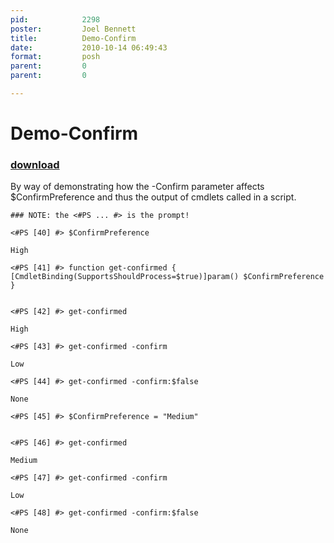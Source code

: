 ```yaml
---
pid:            2298
poster:         Joel Bennett
title:          Demo-Confirm
date:           2010-10-14 06:49:43
format:         posh
parent:         0
parent:         0

---
```


# Demo-Confirm

### [download](2298.ps1)

By way of demonstrating how the -Confirm parameter affects $ConfirmPreference and thus the output of cmdlets called in a script.

```posh
### NOTE: the <#PS ... #> is the prompt!

<#PS [40] #> $ConfirmPreference

High

<#PS [41] #> function get-confirmed { [CmdletBinding(SupportsShouldProcess=$true)]param() $ConfirmPreference }


<#PS [42] #> get-confirmed

High

<#PS [43] #> get-confirmed -confirm

Low

<#PS [44] #> get-confirmed -confirm:$false

None

<#PS [45] #> $ConfirmPreference = "Medium"


<#PS [46] #> get-confirmed

Medium

<#PS [47] #> get-confirmed -confirm

Low

<#PS [48] #> get-confirmed -confirm:$false

None
```
